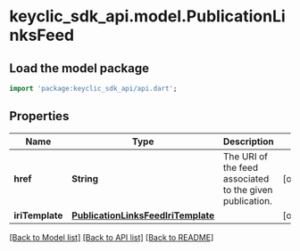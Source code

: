 # keyclic_sdk_api.model.PublicationLinksFeed

## Load the model package
```dart
import 'package:keyclic_sdk_api/api.dart';
```

## Properties
Name | Type | Description | Notes
------------ | ------------- | ------------- | -------------
**href** | **String** | The URI of the feed associated to the given publication. | [optional] 
**iriTemplate** | [**PublicationLinksFeedIriTemplate**](PublicationLinksFeedIriTemplate.md) |  | [optional] 

[[Back to Model list]](../README.md#documentation-for-models) [[Back to API list]](../README.md#documentation-for-api-endpoints) [[Back to README]](../README.md)


